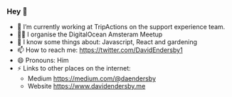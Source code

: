 ### Hey 👋

- 🔭 I’m currently working at TripActions on the support experience team.
- 👨‍💻 I organise the  DigitalOcean Amsteram Meetup
- 🤔 I know some things about: Javascript, React and gardening
- 📫 How to reach me: https://twitter.com/DavidEndersby1
- 😄 Pronouns: Him
- ⚡ Links to other places on the internet:
  - Medium https://medium.com/@daendersby
  - Website https://www.davidendersby.me

<!--
**Davetherave2010/Davetherave2010** is a ✨ _special_ ✨ repository because its `README.md` (this file) appears on your GitHub profile.

Here are some ideas to get you started:

- 🔭 I’m currently working on ...
- 🌱 I’m currently learning ...
- 👯 I’m looking to collaborate on ...
- 🤔 I’m looking for help with ...
- 💬 Ask me about ...
- 📫 How to reach me: ...
- 😄 Pronouns: ...
- ⚡ Fun fact: ...
-->
